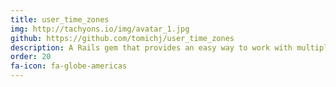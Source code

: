 ```yaml
---
title: user_time_zones
img: http://tachyons.io/img/avatar_1.jpg
github: https://github.com/tomichj/user_time_zones
description: A Rails gem that provides an easy way to work with multiple user time zones
order: 20
fa-icon: fa-globe-americas
---
```


